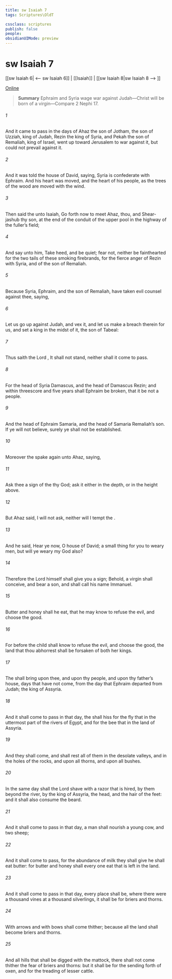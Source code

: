 ```yaml
---
title: sw Isaiah 7
tags: Scriptures\OldT

cssclass: scriptures
publish: false
people:
obsidianUIMode: preview
---
```


# sw Isaiah 7
[[sw Isaiah 6| <-- sw Isaiah 6]] | [[Isaiah]] | [[sw Isaiah 8|sw Isaiah 8 --> ]]

[Online](https://churchofjesuschrist.org/study/scriptures/ot/isa/7?lang=eng)

> __Summary__
Ephraim and Syria wage war against Judah—Christ will be born of a virgin—Compare 2 Nephi 17.

###### 1 
And it came to pass in the days of Ahaz the son of Jotham, the son of Uzziah, king of Judah,  Rezin the king of Syria, and Pekah the son of Remaliah, king of Israel, went up toward Jerusalem to war against it, but could not prevail against it.

###### 2 
And it was told the house of David, saying, Syria is confederate with Ephraim. And his heart was moved, and the heart of his people, as the trees of the wood are moved with the wind.

###### 3 
Then said the  unto Isaiah, Go forth now to meet Ahaz, thou, and Shear-jashub thy son, at the end of the conduit of the upper pool in the highway of the fuller’s field;

###### 4 
And say unto him, Take heed, and be quiet; fear not, neither be fainthearted for the two tails of these smoking firebrands, for the fierce anger of Rezin with Syria, and of the son of Remaliah.

###### 5 
Because Syria, Ephraim, and the son of Remaliah, have taken evil counsel against thee, saying,

###### 6 
Let us go up against Judah, and vex it, and let us make a breach therein for us, and set a king in the midst of it,  the son of Tabeal:

###### 7 
Thus saith the Lord , It shall not stand, neither shall it come to pass.

###### 8 
For the head of Syria  Damascus, and the head of Damascus  Rezin; and within threescore and five years shall Ephraim be broken, that it be not a people.

###### 9 
And the head of Ephraim  Samaria, and the head of Samaria  Remaliah’s son. If ye will not believe, surely ye shall not be established.

###### 10 
Moreover the  spake again unto Ahaz, saying,

###### 11 
Ask thee a sign of the  thy God; ask it either in the depth, or in the height above.

###### 12 
But Ahaz said, I will not ask, neither will I tempt the .

###### 13 
And he said, Hear ye now, O house of David;  a small thing for you to weary men, but will ye weary my God also?

###### 14 
Therefore the Lord himself shall give you a sign; Behold, a virgin shall conceive, and bear a son, and shall call his name Immanuel.

###### 15 
Butter and honey shall he eat, that he may know to refuse the evil, and choose the good.

###### 16 
For before the child shall know to refuse the evil, and choose the good, the land that thou abhorrest shall be forsaken of both her kings.

###### 17 
The  shall bring upon thee, and upon thy people, and upon thy father’s house, days that have not come, from the day that Ephraim departed from Judah;  the king of Assyria.

###### 18 
And it shall come to pass in that day,  the  shall hiss for the fly that  in the uttermost part of the rivers of Egypt, and for the bee that  in the land of Assyria.

###### 19 
And they shall come, and shall rest all of them in the desolate valleys, and in the holes of the rocks, and upon all thorns, and upon all bushes.

###### 20 
In the same day shall the Lord shave with a razor that is hired,  by them beyond the river, by the king of Assyria, the head, and the hair of the feet: and it shall also consume the beard.

###### 21 
And it shall come to pass in that day,  a man shall nourish a young cow, and two sheep;

###### 22 
And it shall come to pass, for the abundance of milk  they shall give he shall eat butter: for butter and honey shall every one eat that is left in the land.

###### 23 
And it shall come to pass in that day,  every place shall be, where there were a thousand vines at a thousand silverlings, it shall  be for briers and thorns.

###### 24 
With arrows and with bows shall  come thither; because all the land shall become briers and thorns.

###### 25 
And  all hills that shall be digged with the mattock, there shall not come thither the fear of briers and thorns: but it shall be for the sending forth of oxen, and for the treading of lesser cattle.

